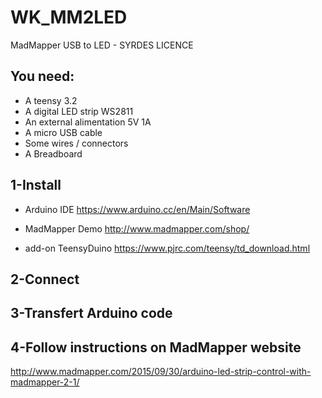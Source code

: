 # WK_MM2LED
MadMapper USB to LED - SYRDES LICENCE

## You need: 
- A teensy 3.2
- A digital LED strip WS2811
- An external alimentation 5V 1A
- A micro USB cable
- Some wires / connectors
- A Breadboard

## 1-Install

- Arduino IDE 
  https://www.arduino.cc/en/Main/Software

- MadMapper Demo
  http://www.madmapper.com/shop/

- add-on TeensyDuino
  https://www.pjrc.com/teensy/td_download.html


## 2-Connect



## 3-Transfert Arduino code

## 4-Follow instructions on MadMapper website
http://www.madmapper.com/2015/09/30/arduino-led-strip-control-with-madmapper-2-1/
